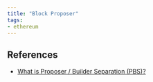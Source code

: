 ```yaml
---
title: "Block Proposer"
tags:
- ethereum
---
```



## References
- [What is Proposer / Builder Separation (PBS)?](https://www.alchemy.com/overviews/proposer-builder-separation#what-is-a-block-proposer-2)
